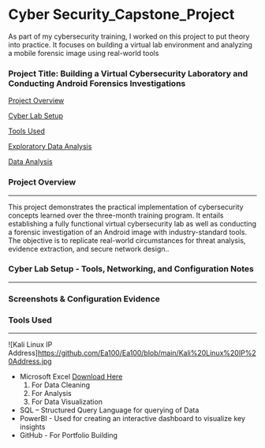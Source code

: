 # Cyber Security_Capstone_Project
As part of my cybersecurity training, I worked on this project to put theory into practice. It focuses on building a virtual lab environment and analyzing a mobile forensic image using real-world tools

### Project Title: Building a Virtual Cybersecurity Laboratory and Conducting Android Forensics Investigations

[Project Overview](#project-overview)

[Cyber Lab Setup](#data-sources)

[Tools Used](#tools-used)

[Exploratory Data Analysis](#exploratory-data-analysis)

[Data Analysis](#data-analysis)

### Project Overview
---
This project demonstrates the practical implementation of cybersecurity concepts learned over the three-month training program.  It entails establishing a fully functional virtual cybersecurity lab as well as conducting a forensic investigation of an Android image with industry-standard tools.  The objective is to replicate real-world circumstances for threat analysis, evidence extraction, and secure network design..

### Cyber Lab Setup - Tools, Networking, and Configuration Notes
---
### Screenshots & Configuration Evidence



### Tools Used
---
![Kali Linux IP Address]https://github.com/Ea100/Ea100/blob/main/Kali%20Linux%20IP%20Address.jpg



- Microsoft Excel [Download Here](https://www.microsoft.com)
  1. For Data Cleaning
  2. For Analysis
  3. For Data Visualization
- SQL – Structured Query Language for querying of Data
- PowerBI - Used for creating an interactive dashboard to visualize key insights
- GitHub - For Portfolio Building
<!--
**Ea100/Ea100** is a ✨ _special_ ✨ repository because its `README.md` (this file) appears on your GitHub profile.

Here are some ideas to get you started:

- 🔭 I’m currently working on ...
- 🌱 I’m currently learning ...
- 👯 I’m looking to collaborate on ...
- 🤔 I’m looking for help with ...
- 💬 Ask me about ...
- 📫 How to reach me: ...
- 😄 Pronouns: ...
- ⚡ Fun fact: ...
-->
